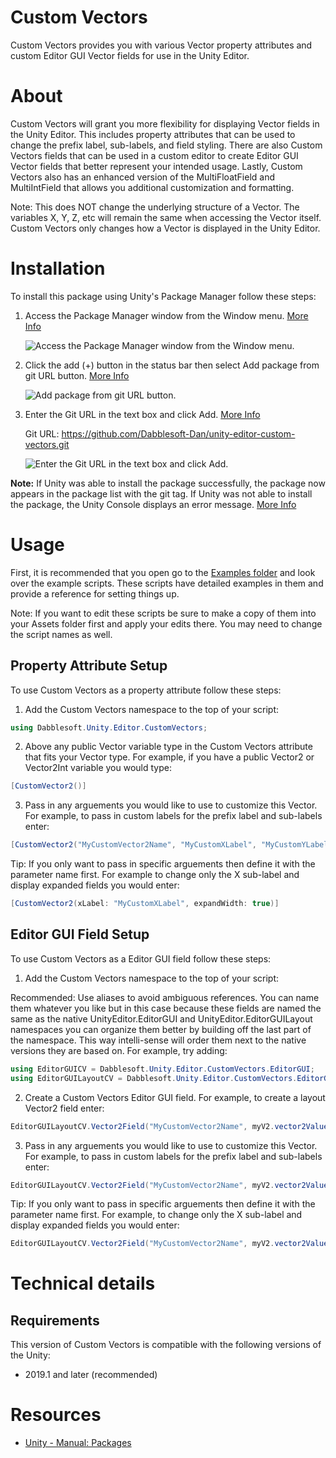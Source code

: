 # Custom Vectors

Custom Vectors provides you with various Vector property attributes and custom Editor GUI Vector fields for use in the Unity Editor.

# About

Custom Vectors will grant you more flexibility for displaying Vector fields in the Unity Editor. This includes property attributes that can be used to change the prefix label, sub-labels, and field styling. There are also Custom Vectors fields that can be used in a custom editor to create Editor GUI Vector fields that better represent your intended usage. Lastly, Custom Vectors also has an enhanced version of the MultiFloatField and MultiIntField that allows you additional customization and formatting.

Note: This does NOT change the underlying structure of a Vector. The variables X, Y, Z, etc will remain the same when accessing the Vector itself. Custom Vectors only changes how a Vector is displayed in the Unity Editor.

# Installation

To install this package using Unity's Package Manager follow these steps:

1. Access the Package Manager window from the Window menu. [More Info](https://docs.unity3d.com/Manual/upm-ui-actions.html)

   ![Access the Package Manager window from the Window menu.](https://docs.unity3d.com/uploads/Main/upm-ui-access.png)

2. Click the add (+) button in the status bar then select Add package from git URL button. [More Info](https://docs.unity3d.com/Manual/upm-ui-giturl.html)

   ![Add package from git URL button.](https://docs.unity3d.com/uploads/Main/PackageManagerUI-GitURLPackageButton.png)

3. Enter the Git URL in the text box and click Add. [More Info](https://docs.unity3d.com/Manual/upm-ui-giturl.html)

   Git URL: https://github.com/Dabblesoft-Dan/unity-editor-custom-vectors.git

   ![Enter the Git URL in the text box and click Add.](https://docs.unity3d.com/uploads/Main/PackageManagerUI-GitURLPackageButton-Add.png)

**Note:** If Unity was able to install the package successfully, the package now appears in the package list with the git tag.
If Unity was not able to install the package, the Unity Console displays an error message. [More Info](https://docs.unity3d.com/Manual/upm-ui-giturl.html)

# Usage

First, it is recommended that you open go to the [Examples folder](Runtime/Examples/) and look over the example scripts. These scripts have detailed examples in them and provide a reference for setting things up.

Note: If you want to edit these scripts be sure to make a copy of them into your Assets folder first and apply your edits there. You may need to change the script names as well.

## Property Attribute Setup

To use Custom Vectors as a property attribute follow these steps:

1. Add the Custom Vectors namespace to the top of your script:

```csharp
using Dabblesoft.Unity.Editor.CustomVectors;
```

2. Above any public Vector variable type in the Custom Vectors attribute that fits your Vector type. For example, if you have a public Vector2 or Vector2Int variable you would type:

```csharp
[CustomVector2()]
```

3. Pass in any arguements you would like to use to customize this Vector. For example, to pass in custom labels for the prefix label and sub-labels enter:

```csharp
[CustomVector2("MyCustomVector2Name", "MyCustomXLabel", "MyCustomYLabel")]
```

Tip: If you only want to pass in specific arguements then define it with the parameter name first. For example to change only the X sub-label and display expanded fields you would enter:

```csharp
[CustomVector2(xLabel: "MyCustomXLabel", expandWidth: true)]
```

## Editor GUI Field Setup

To use Custom Vectors as a Editor GUI field follow these steps:

1. Add the Custom Vectors namespace to the top of your script:

Recommended: Use aliases to avoid ambiguous references. You can name them whatever you like but in this case because these fields are named the same as the native UnityEditor.EditorGUI and UnityEditor.EditorGUILayout namespaces you can organize them better by building off the last part of the namespace. This way intelli-sense will order them next to the native versions they are based on. For example, try adding:

```csharp
using EditorGUICV = Dabblesoft.Unity.Editor.CustomVectors.EditorGUI;
using EditorGUILayoutCV = Dabblesoft.Unity.Editor.CustomVectors.EditorGUILayout;
```

2. Create a Custom Vectors Editor GUI field. For example, to create a layout Vector2 field enter:

```csharp
EditorGUILayoutCV.Vector2Field("MyCustomVector2Name", myV2.vector2Value);
```

3. Pass in any arguements you would like to use to customize this Vector. For example, to pass in custom labels for the prefix label and sub-labels enter:

```csharp
EditorGUILayoutCV.Vector2Field("MyCustomVector2Name", myV2.vector2Value, "MyCustomXLabel", "MyCustomYLabel");
```

Tip: If you only want to pass in specific arguements then define it with the parameter name first. For example, to change only the X sub-label and display expanded fields you would enter:

```csharp
EditorGUILayoutCV.Vector2Field("MyCustomVector2Name", myV2.vector2Value, xLabel: "MyCustomXLabel", expandWidth: true);
```

# Technical details
## Requirements

This version of Custom Vectors is compatible with the following versions of the Unity:

* 2019.1 and later (recommended)

# Resources

* [Unity - Manual: Packages](https://docs.unity3d.com/Manual/PackagesList.html)
